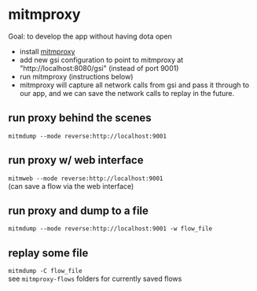 # mitmproxy
Goal: to develop the app without having dota open  
- install [mitmproxy](https://mitmproxy.org/)
- add new gsi configuration to point to mitmproxy at "http://localhost:8080/gsi" (instead of port 9001)
- run mitmproxy (instructions below)
- mitmproxy will capture all network calls from gsi and pass it through to our app, and we can save the network calls to replay in the future.

## run proxy behind the scenes
`mitmdump --mode reverse:http://localhost:9001`

## run proxy w/ web interface
`mitmweb --mode reverse:http://localhost:9001`  
(can save a flow via the web interface)

## run proxy and dump to a file
`mitmdump --mode reverse:http://localhost:9001 -w flow_file`

## replay some file
`mitmdump -C flow_file`  
see `mitmproxy-flows` folders for currently saved flows
